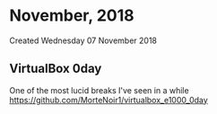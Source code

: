 # November, 2018
Created Wednesday 07 November 2018

VirtualBox 0day
---------------
One of the most lucid breaks I've seen in a while
<https://github.com/MorteNoir1/virtualbox_e1000_0day>

